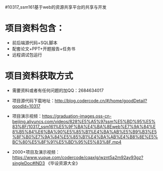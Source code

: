 #10317_ssm161基于web的资源共享平台的共享与开发

# 项目资料包含：
* 前后端源代码+SQL脚本
* 配套论文+PPT+开题报告+任务书
* 远程调试包运行

# 项目资料获取方式
* 需要资料或者有任何问题的加QQ：2684634017

* 项目源代码下载地址：http://blog.codercode.cn/#/home/goodDetail?goodId=10317

* 项目演示视频：https://graduation-images.oss-cn-beijing.aliyuncs.com/videos/828%E5%A5%97ssm%E5%BD%95%E5%83%8F/10317_ssm161%E5%9F%BA%E4%BA%8Eweb%E7%9A%84%E8%B5%84%E6%BA%90%E5%85%B1%E4%BA%AB%E5%B9%B3%E5%8F%B0%E7%9A%84%E5%85%B1%E4%BA%AB%E4%B8%8E%E5%BC%80%E5%8F%91%E5%BD%95%E5%83%8F.mp4


* 2000+项目及演示视频：https://www.yuque.com/codercode/cqaxlg/wznt5a2m92ay93gz?singleDoc#lND3 《毕设资源大全》




